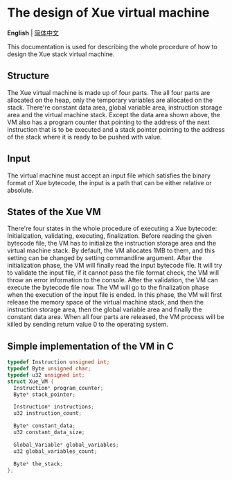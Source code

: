 # The design of Xue virtual machine

**English** | [简体中文](./virtual_machine.CN.md)

This documentation is used for describing the whole procedure of how to design the Xue stack virtual machine.

## Structure

The Xue virtual machine is made up of four parts. The all four parts are allocated on the heap, only the temporary variables are allocated on the stack. There're constant data area, global variable area, instruction storage area and the virtual machine stack. Except the data area shown above, the VM also has a program counter that pointing to the address of the next instruction that is to be executed and a stack pointer pointing to the address of the stack where it is ready to be pushed with value.

## Input

The virtual machine must accept an input file which satisfies the binary format of Xue bytecode, the input is a path that can be either relative or absolute.

## States of the Xue VM

There're four states in the whole procedure of executing a Xue bytecode: Initialization, validating, executing, finalization. Before reading the given bytecode file, the VM has to initialize the instruction storage area and the virtual machine stack. By default, the VM allocates 1MB to them, and this setting can be changed by setting commandline argument. After the initialization phase, the VM will finally read the input bytecode file. It will try to validate the input file, if it cannot pass the file format check, the VM will throw an error information to the console. After the validation, the VM can execute the bytecode file now. The VM will go to the finalization phase when the execution of the input file is ended. In this phase, the VM will first release the memory space of the virtual machine stack, and then the instruction storage area, then the global variable area and finally the constant data area. When all four parts are released, the VM process will be killed by sending return value 0 to the operating system.

## Simple implementation of the VM in C

```c
typedef Instruction unsigned int;
typedef Byte unsigned char;
typedef u32 unsigned int;
struct Xue_VM {
  Instruction* program_counter;
  Byte* stack_pointer;

  Instruction* instructions;
  u32 instruction_count;

  Byte* constant_data;
  u32 constant_data_size;

  Global_Variable* global_variables;
  u32 global_variables_count;

  Byte* the_stack;
};
```
